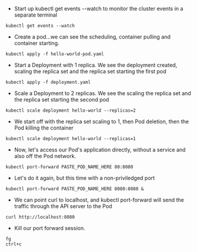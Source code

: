 - Start up kubectl get events --watch to monitor the cluster events in a separate terminal

```
kubectl get events --watch
```

- Create a pod...we can see the scheduling, container pulling and container starting.

```
kubectl apply -f hello-world-pod.yaml
```

- Start a Deployment with 1 replica. We see the deployment created, scaling the replica set and the replica set starting the first pod

```
kubectl apply -f deployment.yaml
```

- Scale a Deployment to 2 replicas. We see the scaling the replica set and the replica set starting the second pod

```
kubectl scale deployment hello-world --replicas=2
```

- We start off with the replica set scaling to 1, then  Pod deletion, then the Pod killing the container 

```
kubectl scale deployment hello-world --replicas=1
```

- Now, let's access our Pod's application directly, without a service and also off the Pod network.

```
kubectl port-forward PASTE_POD_NAME_HERE 80:8080
```

- Let's do it again, but this time with a non-priviledged port

```
kubectl port-forward PASTE_POD_NAME_HERE 8080:8080 &
```

- We can point curl to localhost, and kubectl port-forward will send the traffic through the API server to the Pod

```
curl http://localhost:8080
```

- Kill our port forward session.

```
fg
ctrl+c
```